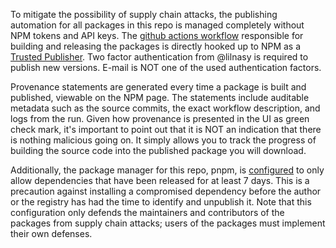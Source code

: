 To mitigate the possibility of supply chain attacks, the publishing automation for all packages in this repo is managed completely without NPM tokens and API keys. The [github actions workflow](./.github/workflows/release.yml) responsible for building and releasing the packages is directly hooked up to NPM as a [Trusted Publisher](https://docs.npmjs.com/trusted-publishers#how-trusted-publishing-works). Two factor authentication from @lilnasy is required to publish new versions. E-mail is NOT one of the used authentication factors.

Provenance statements are generated every time a package is built and published, viewable on the NPM page. The statements include auditable metadata such as the source commits, the exact workflow description, and logs from the run. Given how provenance is presented in the UI as green check mark, it's important to point out that it is NOT an indication that there is nothing malicious going on. It simply allows you to track the progress of building the source code into the published package you will download.

Additionally, the package manager for this repo, pnpm, is [configured](./pnpm-workspace.yaml#1) to only allow dependencies that have been released for at least 7 days. This is a precaution against installing a compromised dependency before the author or the registry has had the time to identify and unpublish it. Note that this configuration only defends the maintainers and contributors of the packages from supply chain attacks; users of the packages must implement their own defenses.
